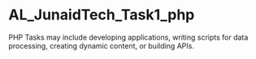 # AL_JunaidTech_Task1_php
PHP Tasks may include developing applications, writing scripts for data processing, creating  dynamic content, or building APIs.
